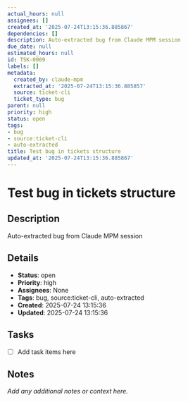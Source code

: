 ```yaml
---
actual_hours: null
assignees: []
created_at: '2025-07-24T13:15:36.885867'
dependencies: []
description: Auto-extracted bug from Claude MPM session
due_date: null
estimated_hours: null
id: TSK-0009
labels: []
metadata:
  created_by: claude-mpm
  extracted_at: '2025-07-24T13:15:36.885857'
  source: ticket-cli
  ticket_type: bug
parent: null
priority: high
status: open
tags:
- bug
- source:ticket-cli
- auto-extracted
title: Test bug in tickets structure
updated_at: '2025-07-24T13:15:36.885867'
---
```


# Test bug in tickets structure

## Description
Auto-extracted bug from Claude MPM session

## Details
- **Status**: open
- **Priority**: high
- **Assignees**: None
- **Tags**: bug, source:ticket-cli, auto-extracted
- **Created**: 2025-07-24 13:15:36
- **Updated**: 2025-07-24 13:15:36

## Tasks
- [ ] Add task items here

## Notes
_Add any additional notes or context here._
